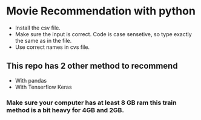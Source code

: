 # Movie Recommendation with python

- Install the csv file.
- Make sure the input is correct. Code is case sensetive, so type exactly the same as in the file.
- Use correct names in cvs file.

## This repo has 2 other method to recommend
- With pandas
- With Tenserflow Keras

### Make sure your computer has at least 8 GB ram this train method is a bit heavy for 4GB and 2GB.
